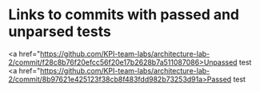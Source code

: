 # Links to commits with passed and unparsed tests

<a href="https://github.com/KPI-team-labs/architecture-lab-2/commit/f28c8b76f20efcc56f20e17b2628b7a511087086>Unpassed test</a>
<a href="https://github.com/KPI-team-labs/architecture-lab-2/commit/8b97621e425123f38cb8f483fdd982b73253d91a>Passed test</a>

